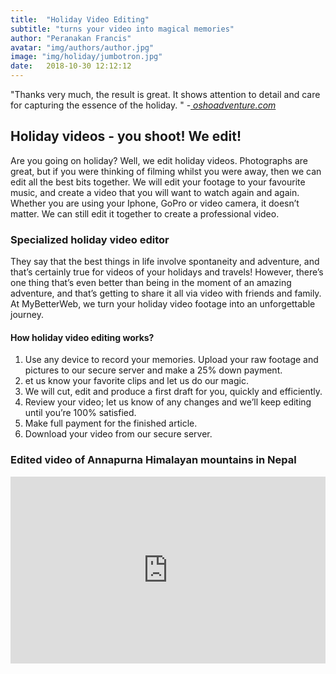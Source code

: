 ```yaml
---
title:  "Holiday Video Editing"
subtitle: "turns your video into magical memories"
author: "Peranakan Francis"
avatar: "img/authors/author.jpg"
image: "img/holiday/jumbotron.jpg"
date:   2018-10-30 12:12:12
---
```

"Thanks very much, the result is great. It shows attention to detail and care for capturing the essence of the holiday.
" -<a href="https://www.facebook.com/oshoworldadventures/videos/186371325604026/" target="_blank"><i> oshoadventure.com</i></a>

##  Holiday videos - you shoot! We edit!
Are you going on holiday? Well, we edit holiday videos. Photographs are great, but if you were thinking of filming whilst you were away, then we can edit all the best bits together. We will edit your footage to your favourite music, and create a video that you will want to watch again and again. Whether you are using your Iphone, GoPro or video camera, it doesn’t matter. We can still edit it together to create a professional video.

### Specialized holiday video editor
They say that the best things in life involve spontaneity and adventure, and that’s certainly true for videos of your holidays and travels! However, there’s one thing that’s even better than being in the moment of an amazing adventure, and that’s getting to share it all via video with friends and family. At MyBetterWeb, we turn your holiday video footage into an unforgettable journey.

#### How holiday video editing works?

1. Use any device to record your memories. Upload your raw footage and pictures to our secure server and make a 25% down payment.
2. et us know your favorite clips and let us do our magic.
3. We will cut, edit and produce a first draft for you, quickly and efficiently.
4. Review your video; let us know of any changes and we’ll keep editing until you’re 100% satisfied.
5. Make full payment for the finished article.
6. Download your video from our secure server.

### Edited video of Annapurna Himalayan mountains in Nepal
<div style="padding:59.31% 0 0 0;position:relative;"><iframe src="https://player.vimeo.com/video/300241052?byline=0&portrait=0" style="position:absolute;top:0;left:0;width:100%;height:100%;" frameborder="0" webkitallowfullscreen mozallowfullscreen allowfullscreen></iframe></div><script src="https://player.vimeo.com/api/player.js"></script><br/>
